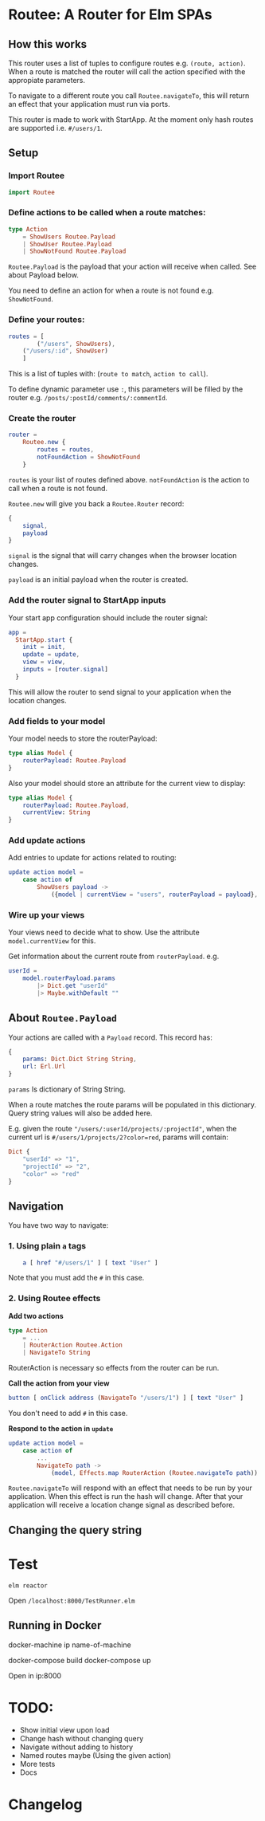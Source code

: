 # Routee: A Router for Elm SPAs

## How this works

This router uses a list of tuples to configure routes e.g. `(route, action)`. When a route is matched the router will call the action specified with the appropiate parameters.

To navigate to a different route you call `Routee.navigateTo`, this will return an effect that your application must run via ports.

This router is made to work with StartApp. At the moment only hash routes are supported i.e. `#/users/1`.

## Setup

### Import Routee

```elm
import Routee
```

### Define actions to be called when a route matches:

```elm
type Action
	= ShowUsers Routee.Payload
	| ShowUser Routee.Payload
	| ShowNotFound Routee.Payload

```

`Routee.Payload` is the payload that your action will receive when called. See about Payload below.

You need to define an action for when a route is not found e.g. `ShowNotFound`.

### Define your routes:

```elm
routes = [
		("/users", ShowUsers),
    ("/users/:id", ShowUser)
	]
```

This is a list of tuples with: (`route to match`, `action to call`). 

To define dynamic parameter use `:`, this parameters will be filled by the router e.g. `/posts/:postId/comments/:commentId`.

### Create the router

```elm
router =
	Routee.new {
		routes = routes,
		notFoundAction = ShowNotFound
	}
```

`routes` is your list of routes defined above. `notFoundAction` is the action to call when a route is not found.

`Routee.new` will give you back a `Routee.Router` record:

```elm
{
	signal,
	payload
}
```

`signal` is the signal that will carry changes when the browser location changes.

`payload` is an initial payload when the router is created.

### Add the router signal to StartApp inputs

Your start app configuration should include the router signal:

```elm
app =
  StartApp.start {
    init = init,
    update = update,
    view = view,
    inputs = [router.signal]
  }
```

This will allow the router to send signal to your application when the location changes.

### Add fields to your model

Your model needs to store the routerPayload:

```elm
type alias Model {
	routerPayload: Routee.Payload
}
```

Also your model should store an attribute for the current view to display:

```elm
type alias Model {
	routerPayload: Routee.Payload,
	currentView: String
}
```

### Add update actions

Add entries to update for actions related to routing:

```elm
update action model =
	case action of
		ShowUsers payload ->
			({model | currentView = "users", routerPayload = payload}, Effects.none)
```

### Wire up your views

Your views need to decide what to show. Use the attribute `model.currentView` for this. 

Get information about the current route from `routerPayload`. e.g.

```elm
userId =
	model.routerPayload.params
		|> Dict.get "userId"
		|> Maybe.withDefault ""
```

## About `Routee.Payload`

Your actions are called with a `Payload` record. This record has:

```elm
{
	params: Dict.Dict String String,
	url: Erl.Url
}
```

`params` Is dictionary of String String.

When a route matches the route params will be populated in this dictionary. Query string values will also be added here.

E.g. given the route `"/users/:userId/projects/:projectId"`,
when the current url is `#/users/1/projects/2?color=red`, params will contain:

```elm
Dict {
	"userId" => "1",
	"projectId" => "2",
	"color" => "red"
}
```

## Navigation

You have two way to navigate:

### 1. Using plain `a` tags

```elm
	a [ href "#/users/1" ] [ text "User" ]
```

Note that you must add the `#` in this case.

### 2. Using Routee effects

__Add two actions__

```elm
type Action
	= ...
	| RouterAction Routee.Action
	| NavigateTo String
```

RouterAction is necessary so effects from the router can be run.

__Call the action from your view__

```elm
button [ onClick address (NavigateTo "/users/1") ] [ text "User" ]
```

You don't need to add `#` in this case.

__Respond to the action in `update`__

```elm
update action model =
	case action of
		...
		NavigateTo path ->
			(model, Effects.map RouterAction (Routee.navigateTo path))
```

`Routee.navigateTo` will respond with an effect that needs to be run by your application. When this effect is run the hash will change. After that your application will receive a location change signal as described before.

## Changing the query string




# Test

```
elm reactor
```

Open `/localhost:8000/TestRunner.elm`

## Running in Docker

docker-machine ip name-of-machine

docker-compose build
docker-compose up

Open in ip:8000

# TODO:

- Show initial view upon load
- Change hash without changing query
- Navigate without adding to history
- Named routes maybe (Using the given action)
- More tests
- Docs

# Changelog


